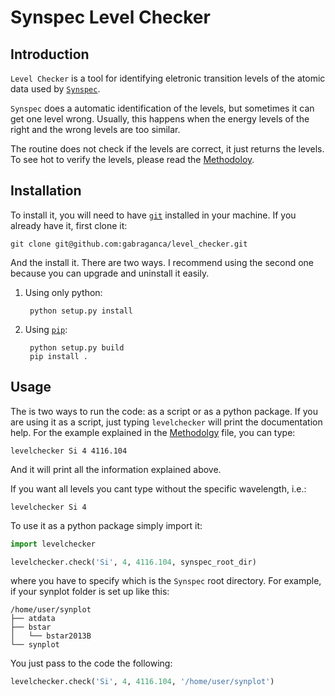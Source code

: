 # Synspec Level Checker

## Introduction

`Level Checker` is a tool for identifying eletronic transition levels of the
atomic data used by
[`Synspec`](http://nova.astro.umd.edu/Synspec43/synspec.html).

`Synspec` does a automatic identification of the levels, but sometimes it can
get one level wrong. Usually, this happens when the energy levels of the right
and the wrong levels are too similar.

The routine does not check if the levels are correct, it just returns the
levels. To see hot to verify the levels, please read the
[Methodoloy](METHODOLOGY.md).

## Installation

To install it, you will need to have [`git`](http://git-scm.com/) installed in
your machine. If you already have it, first clone it:

```
git clone git@github.com:gabraganca/level_checker.git
```

And the install it. There are two ways. I recommend using the second one because
you can upgrade and uninstall it easily.

1. Using only python:

        python setup.py install

2. Using [`pip`](https://pypi.python.org/pypi/pip):

        python setup.py build
        pip install .

## Usage

The is two ways to run the code: as a script or as a python package. If you
are using it as a script, just typing `levelchecker` will print the
documentation help. For the example explained in the
[Methodolgy](METHODOLOGY.md) file, you can type:

```
levelchecker Si 4 4116.104
```

And it will print all the information explained above.

If you want all levels you cant type without the specific wavelength, i.e.:

```
levelchecker Si 4
```

To use it as a python package simply import it:

```python
import levelchecker

levelchecker.check('Si', 4, 4116.104, synspec_root_dir)
```

where you have to specify which is the `Synspec` root directory. For example,
if your synplot folder is set up like this:

```
/home/user/synplot
├── atdata
├── bstar
│   └── bstar2013B
└── synplot
```

You just pass to the code the following:

```python
levelchecker.check('Si', 4, 4116.104, '/home/user/synplot')
```



